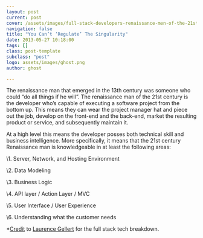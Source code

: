 ```yaml
---
layout: post
current: post
cover: /assets/images/full-stack-developers-renaissance-men-of-the-21st.jpg
navigation: false
title: "You Can’t ‘Regulate’ The Singularity"
date: 2013-05-27 10:18:00
tags: []
class: post-template
subclass: "post"
logo: assets/images/ghost.png
author: ghost

---
```


The renaissance man that emerged in the 13th century was someone who could “do all things if he will”. The renaissance man of the 21st century is the developer who’s capable of executing a software project from the bottom up. This means they can wear the project manager hat and piece out the job, develop on the front-end and the back-end, market the resulting product or service, and subsequently maintain it.

At a high level this means the developer posses both technical skill and business intelligence. More specifically, it means that the 21st century Renaissance man is knowledgeable in at least the following areas:

\1. Server, Network, and Hosting Environment

\2. Data Modeling

\3. Business Logic

\4. API layer / Action Layer / MVC

\5. User Interface / User Experience

\6. Understanding what the customer needs

*[Credit](https://href.li/?http://www.laurencegellert.com/2012/08/what-is-a-full-stack-developer/) to [Laurence Gellert](https://twitter.com/laurencegellert) for the full stack tech breakdown.
